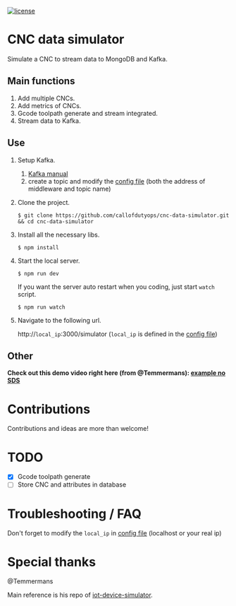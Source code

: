 [![license](https://img.shields.io/github/license/mashape/apistatus.svg)](LICENSE)

# CNC data simulator

Simulate a CNC to stream data to MongoDB and Kafka.

## Main functions

1. Add multiple CNCs.
2. Add metrics of CNCs.
3. Gcode toolpath generate and stream integrated.
4. Stream data to Kafka.

## Use

1. Setup Kafka.

    1. [Kafka manual](http://kafka.apache.org/)
    2. create a topic and modify the [config file](app/shared/config.js)
        (both the address of middleware and topic name)
    

2. Clone the project.
    ```shell
    $ git clone https://github.com/callofdutyops/cnc-data-simulator.git && cd cnc-data-simulator
    ```
    
3. Install all the necessary libs.
    ```shell
    $ npm install
    ```
    
4. Start the local server.
    ```shell
    $ npm run dev
    ```
    If you want the server auto restart when you coding, just start
    `watch` script.
    ```shell
    $ npm run watch
    ```
    
5. Navigate to the following url.

    http://`local_ip`:3000/simulator 
    (`local_ip` is defined in the [config file](app/shared/config.js))

## Other

**Check out this demo video right here (from @Temmermans): [example no SDS](https://vimeo.com/216167084)**

# Contributions

Contributions and ideas are more than welcome!

# TODO
- [x] Gcode toolpath generate
- [ ] Store CNC and attributes in database

# Troubleshooting / FAQ

Don't forget to modify the `local_ip` in [config file](app/shared/config.js) 
(localhost or your real ip)

# Special thanks

@Temmermans

Main reference is his repo of [iot-device-simulator](https://github.com/Temmermans/iot-device-simulator).
